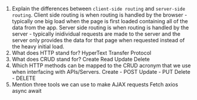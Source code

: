 1.  Explain the differences between `client-side routing` and `server-side routing`.
    Client side routing is when routing is handled by the browser - typically one big load when the page is first loaded containing all of the data from the app.
    Server side routing is when routing is handled by the server - typically inidividual requests are made to the server and the server only provides the data for that page when requested instead of the heavy initial load.
1.  What does HTTP stand for? HyperText Transfer Protocol
1.  What does CRUD stand for? Create Read Update Delete
1.  Which HTTP methods can be mapped to the CRUD acronym that we use when interfacing with APIs/Servers.
    Create - POST
    Update - PUT
    Delete - DELETE
1.  Mention three tools we can use to make AJAX requests
    Fetch
    axios
    async await
